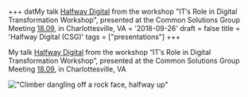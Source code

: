 +++
datMy talk [Halfway Digital](/staticfiles/Bill-Allison-Berkeley-CTO-CSG-Talk-halfway%20digital.pdf) from the workshop "IT′s Role in Digital Transformation Workshop", presented at the Common Solutions Group Meeting [18.09](https://stonesoup.org/meetings/1809/index.html), in Charlottesville, VA = '2018-09-26'
draft = false
title = 'Halfway Digital (CSG)'
tags = ["presentations"]
+++

My talk [Halfway Digital](https://billallison.org/staticfiles/Bill-Allison-Berkeley-CTO-CSG-Talk-halfway%20digital.pdf) from the workshop “IT′s Role in Digital Transformation Workshop”, presented at the Common Solutions Group Meeting [18.09](https://stonesoup.org/meetings/1809/index.html), in Charlottesville, VA

<!--more-->

!["Climber dangling off a rock face, halfway up"](/images/halfway-digital-climber.png)

